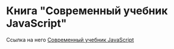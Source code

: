 # Книга "Современный учебник JavaScript"
Ссылка на него [Современный учебник JavaScript](https://learn.javascript.ru/)
